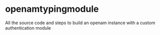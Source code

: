 # openamtypingmodule
All the source code and steps to build an openam instance with a custom authentication module 
